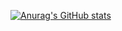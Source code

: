 [![Anurag's GitHub stats](https://github-readme-stats.vercel.app/api?username=kurimogo)](https://github.com/anuraghazra/github-readme-stats)
